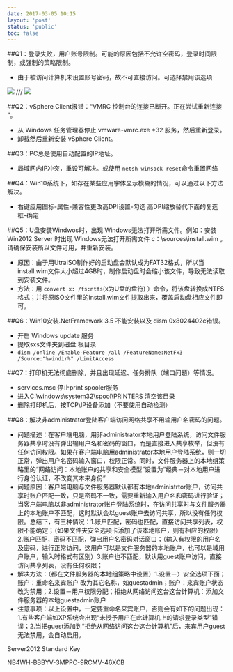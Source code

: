 ```yaml
---
date: 2017-03-05 10:15
layout: 'post'
status: 'public'
toc: false
---
```


##Q1：登录失败，用户账号限制。可能的原因包括不允许空密码，登录时间限制，或强制的策略限制。
 - 由于被访问计算机未设置账号密码，故不可直接访问。可选择禁用该选项    

![](https://vkceyugu.cdn.bspapp.com/VKCEYUGU-imgbed/e1387ee6-456e-4a64-9169-b7ca05d1d9d7.jpg)
/// ![](https://link.gimhoy.com/sharepoint/aHR0cHM6Ly92ZXJuYWxsb3ZlLW15LnNoYXJlcG9pbnQuY29tLzppOi9nL3BlcnNvbmFsL3ZlcmFub19iZXN1bm55X3RvcC9FWnZhOUZqMlVnQkRneFUxbUZLYXFyY0JrbGthbHJ5UXNMSktqS2FjTWJndG13P2U9Y0oxOTdH.jpg)

##Q2：vSphere Client报错：“VMRC 控制台的连接已断开。正在尝试重新连接 ”。
 - 从 Windows 任务管理器停止 vmware-vmrc.exe *32 服务，然后重新登录。
 - 卸载然后重新安装 vSphere Client。
                    
##Q3：PC总是使用自动配置的IP地址。
- 局域网内IP冲突，重设可解决。或使用 ```netsh winsock reset```命令重置网络 

##Q4：Win10系统下，如存在某些应用字体显示模糊的情况，可以通过以下方法解决。
- 右键应用图标-属性-兼容性更改高DPI设置-勾选 高DPI缩放替代下面的复选框-确定

##Q5：U盘安装Windwos时，出现 Windows无法打开所需文件。例如：安装Win2012 Server 时出现 Windows无法打开所需文件 c：\sources\install.wim 。请确保安装所以文件可用，并重新安装。
- 原因：由于用UtraISO制作好的启动盘会默认成为FAT32格式，所以当install.wim文件大小超过4GB时，制作启动盘时会缩小该文件，导致无法读取到安装文件。
- 方法：用 ```convert x: /fs:ntfs```(x为U盘的盘符) ）命令，将该盘转换成NTFS格式；并将原ISO文件里的install.wim文件提取出来，覆盖启动盘相应文件即可。

##Q6：Win10安装.NetFramework 3.5 不能安装以及 dism 0x8024402c错误。
- 开启 Windows update 服务
- 提取sxs文件夹到磁盘 根目录
-  ```dism /online /Enable-Feature /all /FeatureName:NetFx3 /Source:"%windir%" /LimitAccess```

##Q7：打印机无法彻底删除，并且出现延迟、任务排队（端口问题）等情况。
- services.msc 停止print spooler服务
- 进入C:\windows\system32\spool\PRINTERS 清空该目录
- 删除打印机后，按TCP\IP设备添加（不要使用自动检测）

##Q8：解决非administrator登陆客户端访问网络共享不用输用户名密码的问题。
- 问题描述：在客户端电脑，用非administrator本地用户登陆系统，访问文件服务器共享时没有弹出输用户名和密码的窗口，而是直接进入共享枚举，但没有任何访问权限。如果在客户端电脑用administrator本地用户登陆系统，则一切正常，弹出用户名密码输入窗口，权限正常。同时，文件服务器上的本地组策略里的“网络访问：本地账户的共享和安全模型”设置为“经典－对本地用户进行身份认证，不改变其本来身份”
- 问题原因：客户端电脑与文件服务器默认都有本地administrtor账户，访问共享时账户匹配一致，只是密码不一致，需要重新输入用户名和密码进行验证；当客户端电脑以非administrator账户登陆系统时，在访问共享时与文件服务器上的本地账户不匹配，这时默认会以guest账户去访问共享，所以没有任何权限。总结下，有三种情况：1.账户匹配，密码也匹配，直接访问共享列表，权限不能确定；（如果文件夹安全选项卡添加了该本地账户，则有相应的权限）2.账户匹配，密码不匹配，弹出用户名密码对话窗口；（输入有权限的用户名及密码，进行正常访问，这用户可以是文件服务器的本地账户，也可以是域用户账户，输入时格式有区别）3.账户也不匹配，默认用guest账户访问，直接访问共享列表，没有任何权限；
- 解决方法：（都在文件服务器的本地组策略中设置）1.设置－〉安全选项下面；账户：重命名来宾账户 改为其它名称，如guestadmin；账户：来宾账户状态 改为禁用；2.设置－用户权限分配；拒绝从网络访问这台这台计算机：添加文件服务器的本地guestadmin账户
- 注意事项：以上设置中，一定要重命名来宾账户，否则会有如下的问题出现：1.有些客户端如XP系统会出现“未授予用户在此计算机上的请求登录类型”错误；2.当把guest添加到“拒绝从网络访问这台这台计算机”后，来宾用户guest无法禁用，会自动启用。



Server2012 Standard Key

NB4WH-BBBYV-3MPPC-9RCMV-46XCB